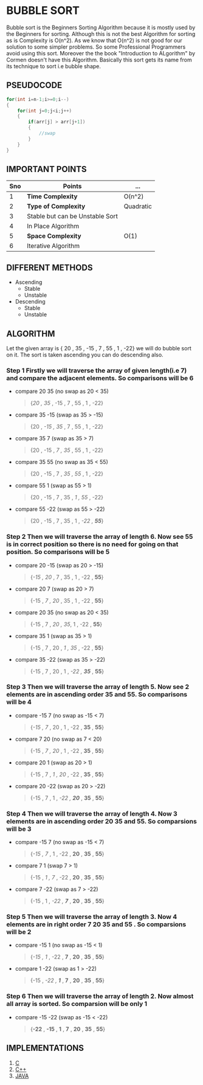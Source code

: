 # BUBBLE SORT

Bubble sort is the Beginners Sorting Algorithm because it is mostly used by the Beginners for sorting. Although this is not the best Algorithm for sorting as is Complexity is O(n^2). As we know that O(n^2) is not good for our solution to some simpler problems. So some Professional Programmers avoid using this sort. Moreover the the book "Introduction to ALgorithm" by Cormen doesn't have this Algorithm. Basically this sort gets its name from its technique to sort i.e bubble shape.

## PSEUDOCODE

```java
for(int i=n-1;i>=0;i--)
{
    for(int j=0;j<i;j++)
    {
        if(arr[j] > arr[j+1])
        {
            //swap
        }
    }
}
```

## IMPORTANT POINTS

 Sno | Points | ...
 --- | ------ | ---
 1 | **Time Complexity** | O(n^2)
 2 | **Type of Complexity** | Quadratic
 3 | Stable but can be Unstable Sort |
 4 | In Place Algorithm |
 5 | **Space Complexity** | O(1)
 6 | Iterative Algorithm |

## DIFFERENT METHODS

* Ascending
  * Stable
  * Unstable
* Descending
  * Stable
  * Unstable

## ALGORITHM

Let the given array is { 20 , 35 , -15 , 7 , 55 , 1 , -22} we will do bubble sort on it. The sort is taken ascending you can do descending also.

### Step 1 Firstly we will traverse the array of given length(i.e 7) and compare the adjacent elements. So comparisons will be 6

* compare 20 35 (no swap as 20 < 35)
  > {*20 , 35* , -15 , 7 , 55 , 1 , -22}
* compare 35 -15 (swap as 35 > -15)
  > {20 , *-15 , 35* , 7 , 55 , 1 , -22}
* compare 35 7 (swap as 35 > 7)
  > {20 , -15 , *7 , 35* , 55 , 1 , -22}
* compare 35 55 (no swap as 35 < 55)
  > {20 , -15 , 7 , *35 , 55* , 1 , -22}
* compare 55 1 (swap as 55 > 1)
  > {20 , -15 , 7 , 35 , *1 , 55* , -22}
* compare 55 -22 (swap as 55 > -22)
  > {20 , -15 , 7 , 35 , 1 , *-22 , **55***}

### Step 2 Then we will traverse the array of length 6. Now see 55 is in correct position so there is no need for going on that position. So comparisons will be 5

* compare 20 -15 (swap as 20 > -15)
  > {*-15 , 20* , 7 , 35 , 1 , -22 , **55**}
* compare 20 7 (swap as 20 > 7)
  > {-15 , *7 , 20* , 35 , 1 , -22 , **55**}
* compare 20 35 (no swap as 20 < 35)
  > {-15 , 7 , *20 , 35*, 1 , -22 , **55**}
* compare 35 1 (swap as 35 > 1)
  > {-15 , 7 , 20 , *1 , 35* , -22 , **55**}
* compare 35 -22 (swap as 35 > -22)
  > {-15 , 7 , 20 , 1 , *-22 , **35*** , **55**}

### Step 3 Then we will traverse the array of length 5. Now see 2 elements are in ascending order 35 and 55. So comparisons will be 4

* compare -15 7 (no swap as -15 < 7)
  > {*-15 , 7* , 20 , 1 , -22 , **35** , **55**}
* compare 7 20 (no swap as 7 < 20)
  > {-15 , *7 , 20* , 1 , -22 , **35** , **55**}
* compare 20 1 (swap as 20 > 1)
  > {-15 , 7 , *1 , 20* , -22 , **35** , **55**}
* compare 20 -22 (swap as 20 > -22)
  > {-15 , 7 , 1 , *-22 , **20*** , **35** , **55**}

### Step 4 Then we will traverse the array of length 4. Now 3 elements are in ascending order 20 35 and 55. So comparsions will be 3

* compare -15 7 (no swap as -15 < 7)
  > {*-15 , 7* , 1 , -22 , **20** , **35** , **55**}
* compare 7 1 (swap 7 > 1)
  > {-15 , *1 , 7* , -22 , **20** , **35** , **55**}
* compare 7 -22 (swap as 7 > -22)
  > {-15 , 1 , *-22 , **7*** , **20** , **35** , **55**}

### Step 5 Then we will traverse the array of length 3. Now 4 elements are in right order 7 20 35 and 55 . So comparsions will be 2

* compare -15 1 (no swap as -15 < 1)
  > {*-15 , 1* , -22 , **7** , **20** , **35** , **55**}
* compare 1 -22 (swap as 1 > -22)
  > {-15 , *-22 , **1*** , **7** , **20** , **35** , **55**}

### Step 6 Then we will traverse the array of length 2. Now almost all array is sorted. So comparsion will be only 1

* compare -15 -22 (swap as -15 < -22)
  > {**-22** , **-15** , **1** , **7** , **20** , **35** , **55**}

## IMPLEMENTATIONS

1. [C](/C/Sorting/BUBBLE-SORT/bubblesort.c)
2. [C++](/C++/Sorting/bubblesort.cpp)
3. [JAVA](/Java/Sorting/BubbleSort.java)